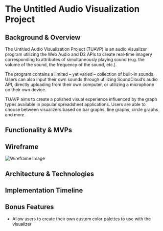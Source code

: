 # The Untitled Audio Visualization Project

## Background & Overview

The Untitled Audio Visualization Project (TUAVP) is an audio visualizer program utilizing the Web Audio and D3 APIs to create real-time imagery corresponding to attributes of simultaneously playing sound (e.g. the volume of the sound, the frequency of the sound, etc.).  

The program contains a limited – yet varied – collection of built-in sounds.  Users can also input their own sounds through utilizing SoundCloud’s audio API, directly uploading from their own computer, or utilizing a microphone on their own device.

TUAVP aims to create a polished visual experience influenced by the graph types available in popular spreadsheet applications.  Users are able to choose between visualizers based on bar graphs, line graphs, circle graphs and more.

## Functionality & MVPs

## Wireframe

![Wireframe Image](wireframe_proposal_image.png)

## Architecture & Technologies

## Implementation Timeline

## Bonus Features

* Allow users to create their own custom color palettes to use with the visualizer